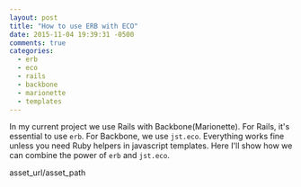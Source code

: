 ```yaml
---
layout: post
title: "How to use ERB with ECO"
date: 2015-11-04 19:39:31 -0500
comments: true
categories: 
  - erb
  - eco
  - rails
  - backbone
  - marionette
  - templates
---
```


In my current project we use Rails with Backbone(Marionette). For Rails, it's essential to use `erb`. For Backbone, we use `jst.eco`. Everything works fine unless you need Ruby helpers in javascript templates. Here I'll show how we can combine the power of `erb` and `jst.eco`.


asset_url/asset_path
